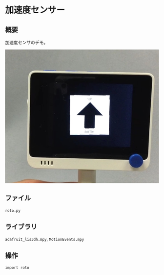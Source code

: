 # 加速度センサー

## 概要
加速度センサのデモ。

[![YouTube](./roto.jpg)](https://www.youtube.com/watch?v=DdqUJ4dByI4)

## ファイル
   `roto.py`

## ライブラリ
   `adafruit_lis3dh.mpy`, `MotionEvents.mpy`

## 操作
```
import roto
```
